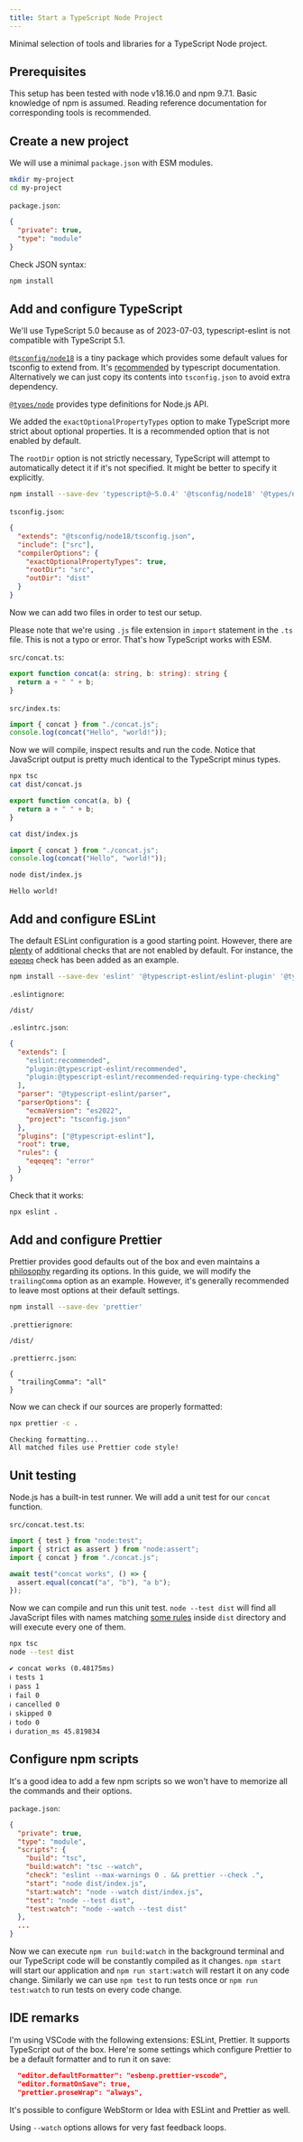 ```yaml
---
title: Start a TypeScript Node Project
---
```


Minimal selection of tools and libraries for a TypeScript Node project.

## Prerequisites

This setup has been tested with node v18.16.0 and npm 9.7.1. Basic knowledge of
npm is assumed. Reading reference documentation for corresponding tools is
recommended.

## Create a new project

We will use a minimal `package.json` with ESM modules.

```sh
mkdir my-project
cd my-project
```

`package.json`:

```json
{
  "private": true,
  "type": "module"
}
```

Check JSON syntax:

```sh
npm install
```

## Add and configure TypeScript

We'll use TypeScript 5.0 because as of 2023-07-03, typescript-eslint is not
compatible with TypeScript 5.1.

[`@tsconfig/node18`](https://www.npmjs.com/package/@tsconfig/node18) is a tiny
package which provides some default values for tsconfig to extend from. It's
[recommended](https://www.typescriptlang.org/tsconfig#target) by typescript
documentation. Alternatively we can just copy its contents into `tsconfig.json`
to avoid extra dependency.

[`@types/node`](https://www.npmjs.com/package/@types/node) provides type
definitions for Node.js API.

We added the `exactOptionalPropertyTypes` option to make TypeScript more strict
about optional properties. It is a recommended option that is not enabled by
default.

The `rootDir` option is not strictly necessary, TypeScript will attempt to
automatically detect it if it's not specified. It might be better to specify it
explicitly.

```sh
npm install --save-dev 'typescript@~5.0.4' '@tsconfig/node18' '@types/node'
```

`tsconfig.json`:

```json
{
  "extends": "@tsconfig/node18/tsconfig.json",
  "include": ["src"],
  "compilerOptions": {
    "exactOptionalPropertyTypes": true,
    "rootDir": "src",
    "outDir": "dist"
  }
}
```

Now we can add two files in order to test our setup.

Please note that we're using `.js` file extension in `import` statement in the
`.ts` file. This is not a typo or error. That's how TypeScript works with ESM.

`src/concat.ts`:

```ts
export function concat(a: string, b: string): string {
  return a + " " + b;
}
```

`src/index.ts`:

```ts
import { concat } from "./concat.js";
console.log(concat("Hello", "world!"));
```

Now we will compile, inspect results and run the code. Notice that JavaScript
output is pretty much identical to the TypeScript minus types.

```sh
npx tsc
cat dist/concat.js
```

```js
export function concat(a, b) {
  return a + " " + b;
}
```

```sh
cat dist/index.js
```

```js
import { concat } from "./concat.js";
console.log(concat("Hello", "world!"));
```

```sh
node dist/index.js
```

```
Hello world!
```

## Add and configure ESLint

The default ESLint configuration is a good starting point. However, there are
[plenty](https://eslint.org/docs/latest/rules/) of additional checks that are
not enabled by default. For instance, the
[`eqeqeq`](https://eslint.org/docs/latest/rules/eqeqeq) check has been added as
an example.

```sh
npm install --save-dev 'eslint' '@typescript-eslint/eslint-plugin' '@typescript-eslint/parser'
```

`.eslintignore`:

```
/dist/
```

`.eslintrc.json`:

```json
{
  "extends": [
    "eslint:recommended",
    "plugin:@typescript-eslint/recommended",
    "plugin:@typescript-eslint/recommended-requiring-type-checking"
  ],
  "parser": "@typescript-eslint/parser",
  "parserOptions": {
    "ecmaVersion": "es2022",
    "project": "tsconfig.json"
  },
  "plugins": ["@typescript-eslint"],
  "root": true,
  "rules": {
    "eqeqeq": "error"
  }
}
```

Check that it works:

```sh
npx eslint .
```

## Add and configure Prettier

Prettier provides good defaults out of the box and even maintains a
[philosophy](https://prettier.io/docs/en/option-philosophy.html) regarding its
options. In this guide, we will modify the `trailingComma` option as an example.
However, it's generally recommended to leave most options at their default
settings.

```sh
npm install --save-dev 'prettier'
```

`.prettierignore`:

```
/dist/
```

`.prettierrc.json`:

```
{
  "trailingComma": "all"
}
```

Now we can check if our sources are properly formatted:

```sh
npx prettier -c .
```

```
Checking formatting...
All matched files use Prettier code style!
```

## Unit testing

Node.js has a built-in test runner. We will add a unit test for our `concat`
function.

`src/concat.test.ts`:

```ts
import { test } from "node:test";
import { strict as assert } from "node:assert";
import { concat } from "./concat.js";

await test("concat works", () => {
  assert.equal(concat("a", "b"), "a b");
});
```

Now we can compile and run this unit test. `node --test dist` will find all
JavaScript files with names matching
[some rules](https://nodejs.org/docs/latest-v18.x/api/test.html#test-runner-execution-model)
inside `dist` directory and will execute every one of them.

```sh
npx tsc
node --test dist
```

```
✔ concat works (0.48175ms)
ℹ tests 1
ℹ pass 1
ℹ fail 0
ℹ cancelled 0
ℹ skipped 0
ℹ todo 0
ℹ duration_ms 45.819834
```

## Configure npm scripts

It's a good idea to add a few npm scripts so we won't have to memorize all the
commands and their options.

`package.json`:

```json
{
  "private": true,
  "type": "module",
  "scripts": {
    "build": "tsc",
    "build:watch": "tsc --watch",
    "check": "eslint --max-warnings 0 . && prettier --check .",
    "start": "node dist/index.js",
    "start:watch": "node --watch dist/index.js",
    "test": "node --test dist",
    "test:watch": "node --watch --test dist"
  },
  ...
}
```

Now we can execute `npm run build:watch` in the background terminal and our
TypeScript code will be constantly compiled as it changes. `npm start` will
start our application and `npm run start:watch` will restart it on any code
change. Similarly we can use `npm test` to run tests once or
`npm run test:watch` to run tests on every code change.

## IDE remarks

I'm using VSCode with the following extensions: ESLint, Prettier. It supports
TypeScript out of the box. Here're some settings which configure Prettier to be
a default formatter and to run it on save:

```json
  "editor.defaultFormatter": "esbenp.prettier-vscode",
  "editor.formatOnSave": true,
  "prettier.proseWrap": "always",
```

It's possible to configure WebStorm or Idea with ESLint and Prettier as well.

Using `--watch` options allows for very fast feedback loops.
